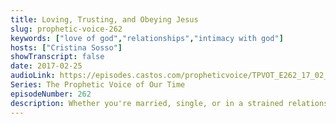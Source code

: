```yaml
---
title: Loving, Trusting, and Obeying Jesus
slug: prophetic-voice-262
keywords: ["love of god","relationships","intimacy with god"]
hosts: ["Cristina Sosso"]
showTranscript: false
date: 2017-02-25
audioLink: https://episodes.castos.com/propheticvoice/TPVOT_E262_17_02_25-26_Loving_Trusting_and_Obeying_Jesus.mp3
Series: The Prophetic Voice of Our Time
episodeNumber: 262
description: Whether you're married, single, or in a strained relationship, making Jesus our first love is vital and will yield supernatural results.
---
```

